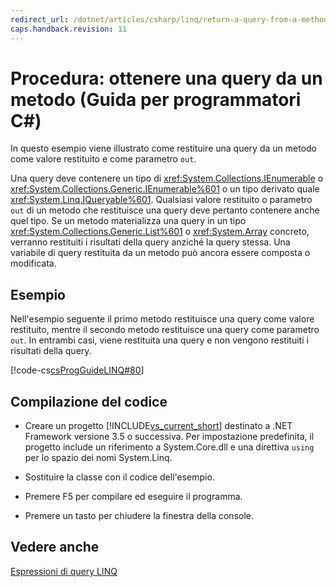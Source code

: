 ```yaml
---
redirect_url: /dotnet/articles/csharp/linq/return-a-query-from-a-method
caps.handback.revision: 11
---
```

# Procedura: ottenere una query da un metodo (Guida per programmatori C#)
In questo esempio viene illustrato come restituire una query da un metodo come valore restituito e come parametro `out`.  
  
 Una query deve contenere un tipo di <xref:System.Collections.IEnumerable> o <xref:System.Collections.Generic.IEnumerable%601> o un tipo derivato quale <xref:System.Linq.IQueryable%601>.  Qualsiasi valore restituito o parametro `out` di un metodo che restituisce una query deve pertanto contenere anche quel tipo.  Se un metodo materializza una query in un tipo <xref:System.Collections.Generic.List%601> o <xref:System.Array> concreto, verranno restituiti i risultati della query anziché la query stessa.  Una variabile di query restituita da un metodo può ancora essere composta o modificata.  
  
## Esempio  
 Nell'esempio seguente il primo metodo restituisce una query come valore restituito, mentre il secondo metodo restituisce una query come parametro `out`.  In entrambi casi, viene restituita una query e non vengono restituiti i risultati della query.  
  
 [!code-cs[csProgGuideLINQ#80](../../../csharp/programming-guide/arrays/codesnippet/csharp/csLINQProgRef/csRef30LangFeatures_2.cs#80)]  
  
## Compilazione del codice  
  
-   Creare un progetto [!INCLUDE[vs_current_short](../../../csharp/programming-guide/classes-and-structs/includes/vs-current-short-md.md)] destinato a .NET Framework versione 3.5 o successiva.  Per impostazione predefinita, il progetto include un riferimento a System.Core.dll e una direttiva `using` per lo spazio dei nomi System.Linq.  
  
-   Sostituire la classe con il codice dell'esempio.  
  
-   Premere F5 per compilare ed eseguire il programma.  
  
-   Premere un tasto per chiudere la finestra della console.  
  
## Vedere anche  
 [Espressioni di query LINQ](../../../csharp/programming-guide/linq-query-expressions/index.md)